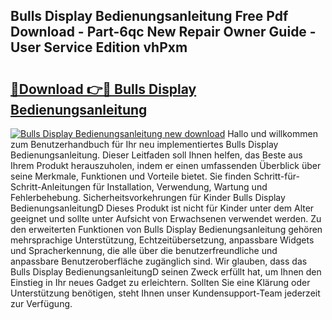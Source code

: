 ## Bulls Display Bedienungsanleitung Free Pdf Download - Part-6qc New Repair Owner Guide - User Service Edition vhPxm

# <h2><a href="http://df4w9l.blite.top/?on=Bulls+Display+Bedienungsanleitung">🔗Download 👉🔴 Bulls Display Bedienungsanleitung</a></h2>

[![Bulls Display Bedienungsanleitung new download](https://i.imgur.com/lujVjoI.png)](http://df4w9l.blite.top/?on=Bulls+Display+Bedienungsanleitung)
Hallo und willkommen zum Benutzerhandbuch für Ihr neu implementiertes Bulls Display Bedienungsanleitung. Dieser Leitfaden soll Ihnen helfen, das Beste aus Ihrem Produkt herauszuholen, indem er einen umfassenden Überblick über seine Merkmale, Funktionen und Vorteile bietet. Sie finden Schritt-für-Schritt-Anleitungen für Installation, Verwendung, Wartung und Fehlerbehebung. Sicherheitsvorkehrungen für Kinder Bulls Display BedienungsanleitungD Dieses Produkt ist nicht für Kinder unter dem Alter geeignet und sollte unter Aufsicht von Erwachsenen verwendet werden. Zu den erweiterten Funktionen von Bulls Display Bedienungsanleitung gehören mehrsprachige Unterstützung, Echtzeitübersetzung, anpassbare Widgets und Spracherkennung, die alle über die benutzerfreundliche und anpassbare Benutzeroberfläche zugänglich sind. Wir glauben, dass das Bulls Display BedienungsanleitungD seinen Zweck erfüllt hat, um Ihnen den Einstieg in Ihr neues Gadget zu erleichtern. Sollten Sie eine Klärung oder Unterstützung benötigen, steht Ihnen unser Kundensupport-Team jederzeit zur Verfügung.
